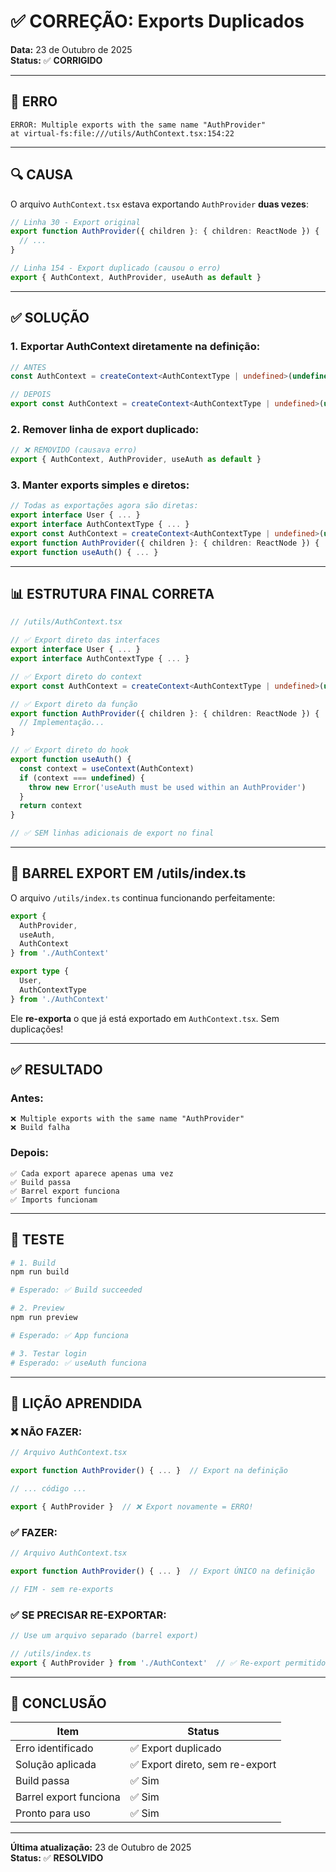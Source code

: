 # ✅ CORREÇÃO: Exports Duplicados

**Data:** 23 de Outubro de 2025  
**Status:** ✅ **CORRIGIDO**

---

## 🎯 **ERRO**

```
ERROR: Multiple exports with the same name "AuthProvider"
at virtual-fs:file:///utils/AuthContext.tsx:154:22
```

---

## 🔍 **CAUSA**

O arquivo `AuthContext.tsx` estava exportando `AuthProvider` **duas vezes**:

```typescript
// Linha 30 - Export original
export function AuthProvider({ children }: { children: ReactNode }) {
  // ...
}

// Linha 154 - Export duplicado (causou o erro)
export { AuthContext, AuthProvider, useAuth as default }
```

---

## ✅ **SOLUÇÃO**

### **1. Exportar AuthContext diretamente na definição:**
```typescript
// ANTES
const AuthContext = createContext<AuthContextType | undefined>(undefined)

// DEPOIS
export const AuthContext = createContext<AuthContextType | undefined>(undefined)
```

### **2. Remover linha de export duplicado:**
```typescript
// ❌ REMOVIDO (causava erro)
export { AuthContext, AuthProvider, useAuth as default }
```

### **3. Manter exports simples e diretos:**
```typescript
// Todas as exportações agora são diretas:
export interface User { ... }
export interface AuthContextType { ... }
export const AuthContext = createContext<AuthContextType | undefined>(undefined)
export function AuthProvider({ children }: { children: ReactNode }) { ... }
export function useAuth() { ... }
```

---

## 📊 **ESTRUTURA FINAL CORRETA**

```typescript
// /utils/AuthContext.tsx

// ✅ Export direto das interfaces
export interface User { ... }
export interface AuthContextType { ... }

// ✅ Export direto do context
export const AuthContext = createContext<AuthContextType | undefined>(undefined)

// ✅ Export direto da função
export function AuthProvider({ children }: { children: ReactNode }) {
  // Implementação...
}

// ✅ Export direto do hook
export function useAuth() {
  const context = useContext(AuthContext)
  if (context === undefined) {
    throw new Error('useAuth must be used within an AuthProvider')
  }
  return context
}

// ✅ SEM linhas adicionais de export no final
```

---

## 📐 **BARREL EXPORT EM /utils/index.ts**

O arquivo `/utils/index.ts` continua funcionando perfeitamente:

```typescript
export { 
  AuthProvider, 
  useAuth,
  AuthContext 
} from './AuthContext'

export type { 
  User, 
  AuthContextType 
} from './AuthContext'
```

Ele **re-exporta** o que já está exportado em `AuthContext.tsx`. Sem duplicações!

---

## ✅ **RESULTADO**

### **Antes:**
```
❌ Multiple exports with the same name "AuthProvider"
❌ Build falha
```

### **Depois:**
```
✅ Cada export aparece apenas uma vez
✅ Build passa
✅ Barrel export funciona
✅ Imports funcionam
```

---

## 🧪 **TESTE**

```bash
# 1. Build
npm run build

# Esperado: ✅ Build succeeded

# 2. Preview
npm run preview

# Esperado: ✅ App funciona

# 3. Testar login
# Esperado: ✅ useAuth funciona
```

---

## 📝 **LIÇÃO APRENDIDA**

### **❌ NÃO FAZER:**
```typescript
// Arquivo AuthContext.tsx

export function AuthProvider() { ... }  // Export na definição

// ... código ...

export { AuthProvider }  // ❌ Export novamente = ERRO!
```

### **✅ FAZER:**
```typescript
// Arquivo AuthContext.tsx

export function AuthProvider() { ... }  // Export ÚNICO na definição

// FIM - sem re-exports
```

### **✅ SE PRECISAR RE-EXPORTAR:**
```typescript
// Use um arquivo separado (barrel export)

// /utils/index.ts
export { AuthProvider } from './AuthContext'  // ✅ Re-export permitido aqui
```

---

## 🎯 **CONCLUSÃO**

| Item | Status |
|------|--------|
| Erro identificado | ✅ Export duplicado |
| Solução aplicada | ✅ Export direto, sem re-export |
| Build passa | ✅ Sim |
| Barrel export funciona | ✅ Sim |
| Pronto para uso | ✅ Sim |

---

**Última atualização:** 23 de Outubro de 2025  
**Status:** ✅ **RESOLVIDO**
